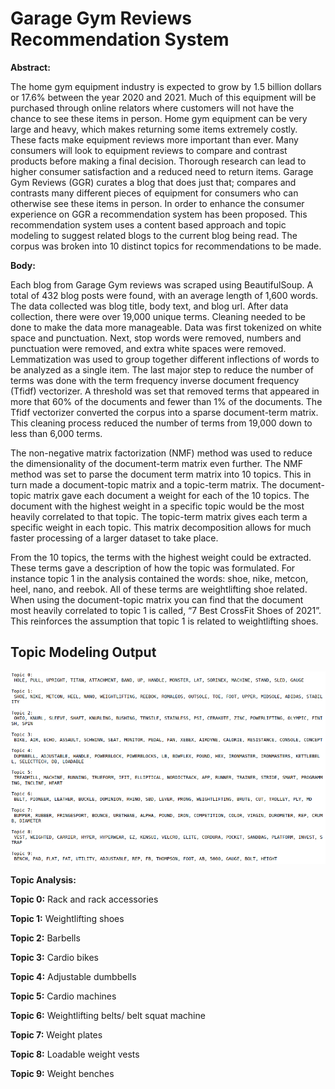 # Garage Gym Reviews Recommendation System

**Abstract:** 

The home gym equipment industry is expected to grow by 1.5 billion dollars or 17.6% between the year 2020 and 2021. Much of this equipment will be purchased through online relators where customers will not have the chance to see these items in person. Home gym equipment can be very large and heavy, which makes returning some items extremely costly. These facts make equipment reviews more important than ever. Many consumers will look to equipment reviews to compare and contrast products before making a final decision. Thorough research can lead to higher consumer satisfaction and a reduced need to return items. Garage Gym Reviews (GGR) curates a blog that does just that; compares and contrasts many different pieces of equipment for consumers who can otherwise see these items in person. In order to enhance the consumer experience on GGR a recommendation system has been proposed. This recommendation system uses a content based approach and topic modeling to suggest related blogs to the current blog being read. The corpus was broken into 10 distinct topics for recommendations to be made.

**Body:**

Each blog from Garage Gym reviews was scraped using BeautifulSoup. A total of 432 blog posts were found, with an average length of 1,600 words. The data collected was blog title, body text, and blog url. After data collection, there were over 19,000 unique terms. Cleaning needed to be done to make the data more manageable. Data was first tokenized on white space and punctuation. Next, stop words were removed, numbers and punctuation were removed, and extra white spaces were removed. Lemmatization was used to group together different inflections of words to be analyzed as a single item. The last major step to reduce the number of terms was done with the term frequency inverse document frequency (Tfidf) vectorizer. A threshold was set that removed terms that appeared in more that 60% of the documents and fewer than 1% of the documents. The Tfidf vectorizer converted the corpus into a sparse document-term matrix. This cleaning process reduced the number of terms from 19,000 down to less than 6,000 terms. 

The non-negative matrix factorization (NMF) method was used to reduce the dimensionality of the document-term matrix even further. The NMF method was set to parse the document term matrix into 10 topics. This in turn made a document-topic matrix and a topic-term matrix. The document-topic matrix gave each document a weight for each of the 10 topics. The document with the highest weight in a specific topic would be the most heavily correlated to that topic. The topic-term matrix gives each term a specific weight in each topic. This matrix decomposition allows for much faster processing of a larger dataset to take place. 

From the 10 topics, the terms with the highest weight could be extracted. These terms gave a description of how the topic was formulated. For instance topic 1 in the analysis contained the words: shoe, nike, metcon, heel, nano, and reebok. All of these terms are weightlifting shoe related. When using the document-topic matrix you can find that the document most heavily correlated to topic 1 is called, “7 Best CrossFit Shoes of 2021”. This reinforces the assumption that topic 1 is related to weightlifting shoes. 

## Topic Modeling Output

![](../Images/GGR_10_Topics.png)

**Topic Analysis:**

**Topic 0:** Rack and rack accessories

**Topic 1:** Weightlifting shoes

**Topic 2:** Barbells

**Topic 3:** Cardio bikes

**Topic 4:** Adjustable dumbbells

**Topic 5:** Cardio machines

**Topic 6:** Weightlifting belts/ belt squat machine

**Topic 7:** Weight plates

**Topic 8:** Loadable weight vests

**Topic 9:** Weight benches
